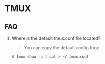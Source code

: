 # TMUX

## FAQ

1. Where is the default tmux.conf file located?

    > You can copy the default config thru:

    ```bash
    $ tmux show -g | cat > ~/.tmux.conf
    ```
